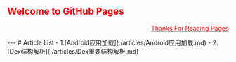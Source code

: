 
##  <font color='#EE80000'> Welcome to GitHub Pages</font>
<p align="right">
  <u>
    <font color='#ff0000'>Thanks For Reading Pages</font>
    </u>
</p>
---
# Article List
- 1.[Android应用加载](./articles/Android应用加载.md)
- 2.[Dex结构解析](./articles/Dex重要结构解析.md)
